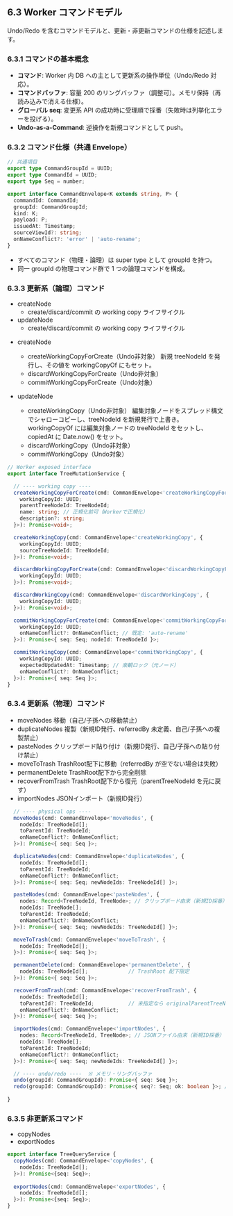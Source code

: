 ## 6.3 Worker コマンドモデル

Undo/Redo を含むコマンドモデルと、更新・非更新コマンドの仕様を記述します。

### 6.3.1 コマンドの基本概念
- **コマンド**: Worker 内 DB への主として更新系の操作単位（Undo/Redo 対応）。
- **コマンドバッファ**: 容量 200 のリングバッファ（調整可）。メモリ保持（再読み込みで消える仕様）。
- **グローバル seq**: 変更系 API の成功時に受理順で採番（失敗時は列挙化エラーを投げる）。
- **Undo-as-a-Command**: 逆操作を新規コマンドとして push。

### 6.3.2 コマンド仕様（共通 Envelope）
```ts
// 共通項目
export type CommandGroupId = UUID;
export type CommandId = UUID;
export type Seq = number;

export interface CommandEnvelope<K extends string, P> {    
  commandId: CommandId;
  groupId: CommandGroupId;
  kind: K;
  payload: P;
  issuedAt: Timestamp;
  sourceViewId?: string;
  onNameConflict?: 'error' | 'auto-rename';
}
```

- すべてのコマンド（物理・論理）は super type として groupId を持つ。
- 同一 groupId の物理コマンド群で 1 つの論理コマンドを構成。

### 6.3.3 更新系（論理）コマンド
- createNode
  - create/discard/commit の working copy ライフサイクル
- updateNode
  - create/discard/commit の working copy ライフサイクル


* createNode
    * createWorkingCopyForCreate（Undo非対象）
      新規 treeNodeId を発行し、その値を workingCopyOf にもセット。
    * discardWorkingCopyForCreate（Undo非対象）
    * commitWorkingCopyForCreate（Undo対象）

* updateNode
    * createWorkingCopy（Undo非対象）
      編集対象ノードをスプレッド構文でシャローコピーし、treeNodeId を新規発行で上書き。
      workingCopyOf には編集対象ノードの treeNodeId をセットし、copiedAt に Date.now() をセット。
    * discardWorkingCopy（Undo非対象）
    * commitWorkingCopy（Undo対象）


```ts
// Worker exposed interface
export interface TreeMutationService {

  // ---- working copy ----
  createWorkingCopyForCreate(cmd: CommandEnvelope<'createWorkingCopyForCreate', {
    workingCopyId: UUID;
    parentTreeNodeId: TreeNodeId;
    name: string; // 正規化前可（Workerで正規化）
    description?: string;
  }>): Promise<void>;

  createWorkingCopy(cmd: CommandEnvelope<'createWorkingCopy', {
    workingCopyId: UUID;
    sourceTreeNodeId: TreeNodeId;
  }>): Promise<void>;

  discardWorkingCopyForCreate(cmd: CommandEnvelope<'discardWorkingCopyForCreate', {
    workingCopyId: UUID;
  }>): Promise<void>;

  discardWorkingCopy(cmd: CommandEnvelope<'discardWorkingCopy', {
    workingCopyId: UUID;
  }>): Promise<void>;

  commitWorkingCopyForCreate(cmd: CommandEnvelope<'commitWorkingCopyForCreate', {
    workingCopyId: UUID;
    onNameConflict?: OnNameConflict; // 既定: 'auto-rename'
  }>): Promise<{ seq: Seq; nodeId: TreeNodeId }>;

  commitWorkingCopy(cmd: CommandEnvelope<'commitWorkingCopy', {
    workingCopyId: UUID;
    expectedUpdatedAt: Timestamp; // 楽観ロック（元ノード）
    onNameConflict?: OnNameConflict;
  }>): Promise<{ seq: Seq }>;
}
```

### 6.3.4 更新系（物理）コマンド

* moveNodes
  移動（自己/子孫への移動禁止）
* duplicateNodes
  複製（新規ID発行、referredBy 未定義、自己/子孫への複製禁止）
* pasteNodes
  クリップボード貼り付け（新規ID発行、自己/子孫への貼り付け禁止）
* moveToTrash
  TrashRoot配下に移動（referredBy が空でない場合は失敗）
* permanentDelete
  TrashRoot配下から完全削除
* recoverFromTrash
  TrashRoot配下から復元（parentTreeNodeId を元に戻す）
* importNodes
  JSONインポート（新規ID発行）

```ts
  // ---- physical ops ----
  moveNodes(cmd: CommandEnvelope<'moveNodes', {
    nodeIds: TreeNodeId[];
    toParentId: TreeNodeId;
    onNameConflict?: OnNameConflict;
  }>): Promise<{ seq: Seq }>;

  duplicateNodes(cmd: CommandEnvelope<'duplicateNodes', {
    nodeIds: TreeNodeId[];
    toParentId: TreeNodeId;
    onNameConflict?: OnNameConflict;
  }>): Promise<{ seq: Seq; newNodeIds: TreeNodeId[] }>;

  pasteNodes(cmd: CommandEnvelope<'pasteNodes', {
    nodes: Record<TreeNodeId, TreeNode>; // クリップボード由来（新規ID採番）
    nodeIds: TreeNode[];
    toParentId: TreeNodeId;
    onNameConflict?: OnNameConflict;
  }>): Promise<{ seq: Seq; newNodeIds: TreeNodeId[] }>;

  moveToTrash(cmd: CommandEnvelope<'moveToTrash', {
    nodeIds: TreeNodeId[];
  }>): Promise<{ seq: Seq }>;

  permanentDelete(cmd: CommandEnvelope<'permanentDelete', {
    nodeIds: TreeNodeId[];             // TrashRoot 配下限定
  }>): Promise<{ seq: Seq }>;

  recoverFromTrash(cmd: CommandEnvelope<'recoverFromTrash', {
    nodeIds: TreeNodeId[];
    toParentId?: TreeNodeId;           // 未指定なら originalParentTreeNodeId
    onNameConflict?: OnNameConflict;
  }>): Promise<{ seq: Seq }>;

  importNodes(cmd: CommandEnvelope<'importNodes', {
    nodes: Record<TreeNodeId, TreeNode>; // JSONファイル由来（新規ID採番）
    nodeIds: TreeNode[];
    toParentId: TreeNodeId;
    onNameConflict?: OnNameConflict;
  }>): Promise<{ seq: Seq; newNodeIds: TreeNodeId[] }>;

  // ---- undo/redo ----  ※ メモリ・リングバッファ
  undo(groupId: CommandGroupId): Promise<{ seq: Seq }>;
  redo(groupId: CommandGroupId): Promise<{ seq?: Seq; ok: boolean }>; // 競合なら ok=false
  
}

```

### 6.3.5 非更新系コマンド

* copyNodes
* exportNodes

```ts
export interface TreeQueryService {
  copyNodes(cmd: CommandEnvelope<'copyNodes', {
    nodeIds: TreeNodeId[];
  }>): Promise<{seq: Seq}>;
  
  exportNodes(cmd: CommandEnvelope<'exportNodes', {
    nodeIds: TreeNodeId[];
  }>): Promise<{seq: Seq}>;
}
```
